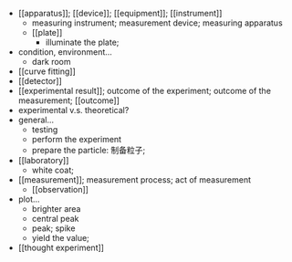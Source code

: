 - [[apparatus]]; [[device]]; [[equipment]]; [[instrument]]
    - measuring instrument; measurement device; measuring apparatus
    - [[plate]]
        - illuminate the plate;
- condition, environment...
    - dark room
- [[curve fitting]]
- [[detector]]
- [[experimental result]]; outcome of the experiment; outcome of the measurement; [[outcome]]
- experimental v.s. theoretical?
- general...
    - testing
    - perform the experiment
    - prepare the particle: 制备粒子;
- [[laboratory]]
    - white coat;
- [[measurement]]; measurement process; act of measurement
    - [[observation]]
- plot...
    - brighter area
    - central peak
    - peak; spike
    - yield the value;
- [[thought experiment]]
